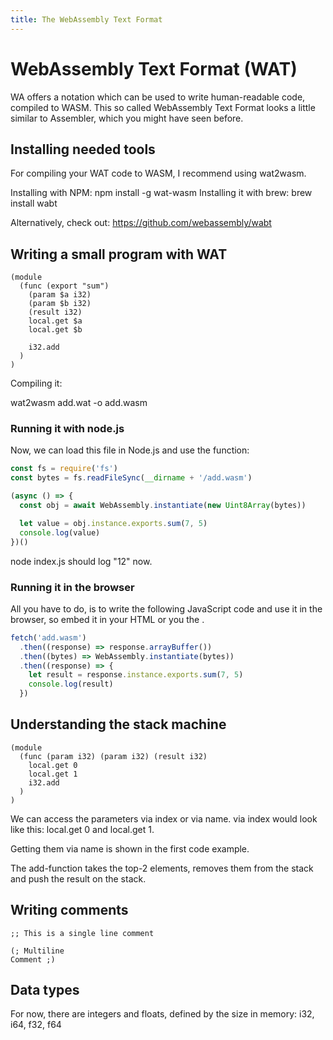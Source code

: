 ```yaml
---
title: The WebAssembly Text Format 
---
```


# WebAssembly Text Format (WAT)

WA offers a notation which can be used to write human-readable code, compiled to WASM. 
This so called WebAssembly Text Format looks a little similar to Assembler, which you might have seen before. 

## Installing needed tools

For compiling your WAT code to WASM, I recommend using wat2wasm.

Installing with NPM: npm install -g wat-wasm 
Installing it with brew: brew install wabt 

Alternatively, check out: https://github.com/webassembly/wabt

## Writing a small program with WAT

```wat
(module
  (func (export "sum")
    (param $a i32)
    (param $b i32)
    (result i32)
    local.get $a 
    local.get $b 

    i32.add 
  )
)
```


Compiling it: 

wat2wasm add.wat -o add.wasm 

### Running it with node.js
 
Now, we can load this file in Node.js and use the function: 

```javascript
const fs = require('fs')
const bytes = fs.readFileSync(__dirname + '/add.wasm')

(async () => {
  const obj = await WebAssembly.instantiate(new Uint8Array(bytes))

  let value = obj.instance.exports.sum(7, 5)
  console.log(value)
})()
```

node index.js should log "12" now. 

### Running it in the browser 

All you have to do, is to write the following JavaScript code and use it in the browser, so embed it in your HTML or you the <script src=""></script>. 

```javascript
fetch('add.wasm')
  .then((response) => response.arrayBuffer())
  .then((bytes) => WebAssembly.instantiate(bytes))
  .then((response) => {
    let result = response.instance.exports.sum(7, 5)
    console.log(result)
  })
```

## Understanding the stack machine 

```wat
(module
  (func (param i32) (param i32) (result i32)
    local.get 0
    local.get 1
    i32.add 
  )
)
```
We can access the parameters via index or via name. 
via index would look like this: local.get 0 and local.get 1. 

Getting them via name is shown in the first code example. 

The add-function takes the top-2 elements, removes them from the stack and push the result on the stack. 
## Writing comments 

```wat
;; This is a single line comment 

(; Multiline
Comment ;)
```

## Data types 

For now, there are integers and floats, defined by the size in memory: 
i32, i64, f32, f64 